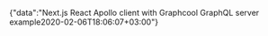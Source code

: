 {"data":"Next.js React Apollo client with Graphcool GraphQL server example2020-02-06T18:06:07+03:00"}
